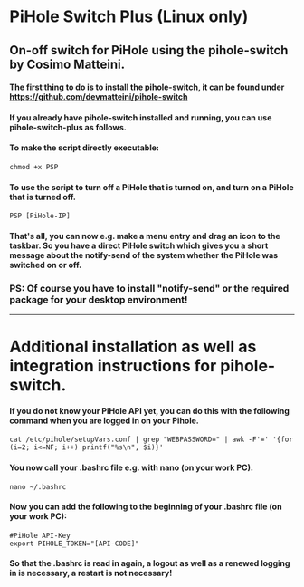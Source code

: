 # PiHole Switch Plus (Linux only)
## On-off switch for PiHole using the pihole-switch by Cosimo Matteini.


#### The first thing to do is to install the pihole-switch, it can be found under https://github.com/devmatteini/pihole-switch

#### If you already have pihole-switch installed and running, you can use pihole-switch-plus as follows.
#### To make the script directly executable:

    chmod +x PSP

#### To use the script to turn off a PiHole that is turned on, and turn on a PiHole that is turned off.

    PSP [PiHole-IP]

#### That's all, you can now e.g. make a menu entry and drag an icon to the taskbar. So you have a direct PiHole switch which gives you a short message about the notify-send of the system whether the PiHole was switched on or off.

### PS: Of course you have to install "notify-send" or the required package for your desktop environment!
---
# Additional installation as well as integration instructions for pihole-switch.
#### If you do not know your PiHole API yet, you can do this with the following command when you are logged in on your Pihole.

    cat /etc/pihole/setupVars.conf | grep "WEBPASSWORD=" | awk -F'=' '{for (i=2; i<=NF; i++) printf("%s\n", $i)}'
    
#### You now call your .bashrc file e.g. with nano (on your work PC).

    nano ~/.bashrc
    
#### Now you can add the following to the beginning of your .bashrc file (on your work PC):

    #PiHole API-Key
    export PIHOLE_TOKEN="[API-CODE]"

#### So that the .bashrc is read in again, a logout as well as a renewed logging in is necessary, a restart is not necessary!

